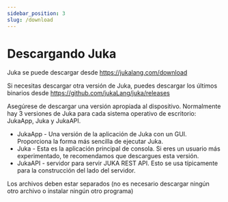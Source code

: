```yaml
---
sidebar_position: 3
slug: /download
---
```


# Descargando Juka
Juka se puede descargar desde https://jukalang.com/download

Si necesitas descargar otra versión de Juka, puedes descargar los últimos binarios desde https://github.com/jukaLang/juka/releases

Asegúrese de descargar una versión apropiada al dispositivo. Normalmente hay 3 versiones de Juka para cada sistema operativo de escritorio: JukaApp, Juka y JukaAPI.

- JukaApp - Una versión de la aplicación de Juka con un GUI. Proporciona la forma más sencilla de ejecutar Juka.
- Juka - Esta es la aplicación principal de consola. Si eres un usuario más experimentado, te recomendamos que descargues esta versión.
- JukaAPI - servidor para servir JUKA REST API. Esto se usa típicamente para la construcción del lado del servidor.

Los archivos deben estar separados (no es necesario descargar ningún otro archivo o instalar ningún otro programa)

